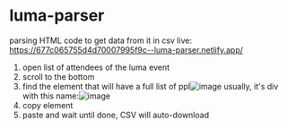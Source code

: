 # luma-parser
parsing HTML code to get data from it in csv
live: https://677c065755d4d70007995f9c--luma-parser.netlify.app/

1. open list of attendees of the luma event
2. scroll to the bottom
3. find the element that will have a full list of ppl![image](https://github.com/user-attachments/assets/3596e704-7634-4639-a43b-a3e9ce5aa2c9)
usually, it's div with this name:![image](https://github.com/user-attachments/assets/81776012-63d2-4440-ad4e-dad67ed98c95)
4. copy element
5. paste and wait until done, CSV will auto-download

